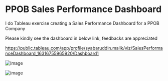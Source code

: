 # PPOB Sales Performance Dashboard

I do Tableau exercise creating a Sales Performance Dashboard for a PPOB Company

Please kindly see the dashboard in below link, feedbacks are appreciated

https://public.tableau.com/app/profile/syabaruddin.malik/viz/SalesPerformanceDashboard_16316755965920/Dashboard1

![image](https://user-images.githubusercontent.com/78594353/133364994-c620c1ea-99d2-4ad0-9354-4bac8767edf8.png)

![image](https://user-images.githubusercontent.com/78594353/133365047-64fd1e81-3f6d-4047-b6f3-a72b46204b95.png)

